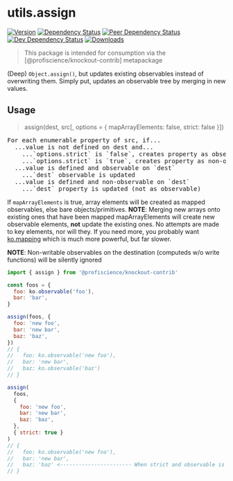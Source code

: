 # utils.assign

[![Version][npm-version-shield]][npm]
[![Dependency Status][david-dm-shield]][david-dm]
[![Peer Dependency Status][david-dm-peer-shield]][david-dm-peer]
[![Dev Dependency Status][david-dm-dev-shield]][david-dm-dev]
[![Downloads][npm-stats-shield]][npm-stats]

[david-dm]: https://david-dm.org/Profiscience/knockout-contrib?path=packages/utils.assign
[david-dm-shield]: https://david-dm.org/Profiscience/knockout-contrib/status.svg?path=packages/utils.assign
[david-dm-peer]: https://david-dm.org/Profiscience/knockout-contrib?path=packages/utils.assign&type=peer
[david-dm-peer-shield]: https://david-dm.org/Profiscience/knockout-contrib/peer-status.svg?path=packages/utils.assign
[david-dm-dev]: https://david-dm.org/Profiscience/knockout-contrib?path=packages/utils.assign&type=dev
[david-dm-dev-shield]: https://david-dm.org/Profiscience/knockout-contrib/dev-status.svg?path=packages/utils.assign
[npm]: https://www.npmjs.com/package/@profiscience/knockout-contrib-utils-assign
[npm-version-shield]: https://img.shields.io/npm/v/@profiscience/knockout-contrib-utils-assign.svg
[npm-stats]: http://npm-stat.com/charts.html?package=@profiscience/knockout-contrib-utils-assign&author=&from=&to=
[npm-stats-shield]: https://img.shields.io/npm/dt/@profiscience/knockout-contrib-utils-assign.svg?maxAge=2592000

> This package is intended for consumption via the [@profiscience/knockout-contrib] metapackage

(Deep) `Object.assign()`, but updates existing observables instead of overwriting them. Simply put, updates an observable tree by merging in new values.

## Usage

> assign(dest, src[, options = { mapArrayElements: false, strict: false }])

<pre>
For each enumerable property of src, if...
  ...value is not defined on dest and...
    ...`options.strict` is `false`, creates property as observable on `dest`
    ...`options.strict` is `true`, creates property as non-observable on `dest`
  ...value is defined and observable on `dest`
    ...`dest` observable is updated
  ...value is defined and non-observable on `dest`
    ...`dest` property is updated (not as observable)  
</pre>

If `mapArrayElements` is true, array elements will be created as mapped observables, else bare objects/primitives.
**NOTE**: Merging new arrays onto existing ones that have been mapped mapArrayElements will create new observable elements,
**not** update the existing ones. No attempts are made to key elements, nor will they. If you need more, you
probably want [ko.mapping](http://knockoutjs.com/documentation/plugins-mapping.html) which is much more powerful,
but far slower.

**NOTE**: Non-writable observables on the destination (computeds w/o write functions) will be silently ignored

```javascript
import { assign } from '@profiscience/knockout-contrib'

const foos = {
  foo: ko.observable('foo'),
  bar: 'bar',
}

assign(foos, {
  foo: 'new foo',
  bar: 'new bar',
  baz: 'baz',
})
// {
//   foo: ko.observable('new foo'),
//   bar: 'new bar',
//   baz: ko.observable('baz')
// }

assign(
  foos,
  {
    foo: 'new foo',
    bar: 'new bar',
    baz: 'baz',
  },
  { strict: true }
)
// {
//   foo: ko.observable('new foo'),
//   bar: 'new bar',
//   baz: 'baz' <----------------------- When strict and observable is not pre-created on dest, property will NOT be observable
// }
```
